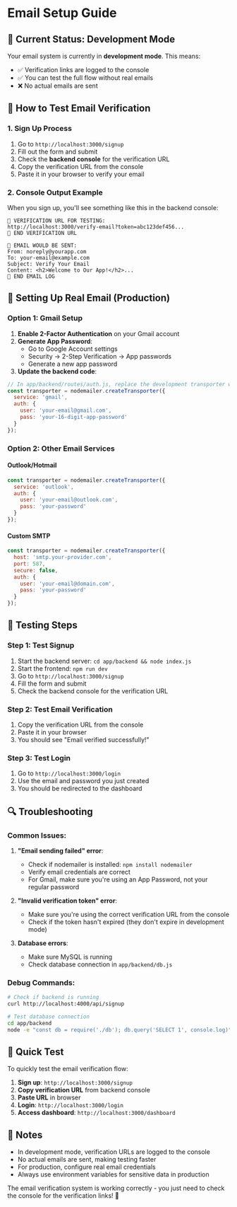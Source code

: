 # Email Setup Guide

## 🚨 Current Status: Development Mode

Your email system is currently in **development mode**. This means:
- ✅ Verification links are logged to the console
- ✅ You can test the full flow without real emails
- ❌ No actual emails are sent

## 🔧 How to Test Email Verification

### 1. Sign Up Process
1. Go to `http://localhost:3000/signup`
2. Fill out the form and submit
3. Check the **backend console** for the verification URL
4. Copy the verification URL from the console
5. Paste it in your browser to verify your email

### 2. Console Output Example
When you sign up, you'll see something like this in the backend console:
```
🔗 VERIFICATION URL FOR TESTING:
http://localhost:3000/verify-email?token=abc123def456...
🔗 END VERIFICATION URL

📧 EMAIL WOULD BE SENT:
From: noreply@yourapp.com
To: your-email@example.com
Subject: Verify Your Email
Content: <h2>Welcome to Our App!</h2>...
📧 END EMAIL LOG
```

## 📧 Setting Up Real Email (Production)

### Option 1: Gmail Setup

1. **Enable 2-Factor Authentication** on your Gmail account
2. **Generate App Password**:
   - Go to Google Account settings
   - Security → 2-Step Verification → App passwords
   - Generate a new app password
3. **Update the backend code**:

```javascript
// In app/backend/routes/auth.js, replace the development transporter with:
const transporter = nodemailer.createTransporter({
  service: 'gmail',
  auth: {
    user: 'your-email@gmail.com',
    pass: 'your-16-digit-app-password'
  }
});
```

### Option 2: Other Email Services

#### Outlook/Hotmail
```javascript
const transporter = nodemailer.createTransporter({
  service: 'outlook',
  auth: {
    user: 'your-email@outlook.com',
    pass: 'your-password'
  }
});
```

#### Custom SMTP
```javascript
const transporter = nodemailer.createTransporter({
  host: 'smtp.your-provider.com',
  port: 587,
  secure: false,
  auth: {
    user: 'your-email@domain.com',
    pass: 'your-password'
  }
});
```

## 🧪 Testing Steps

### Step 1: Test Signup
1. Start the backend server: `cd app/backend && node index.js`
2. Start the frontend: `npm run dev`
3. Go to `http://localhost:3000/signup`
4. Fill the form and submit
5. Check the backend console for the verification URL

### Step 2: Test Email Verification
1. Copy the verification URL from the console
2. Paste it in your browser
3. You should see "Email verified successfully!"

### Step 3: Test Login
1. Go to `http://localhost:3000/login`
2. Use the email and password you just created
3. You should be redirected to the dashboard

## 🔍 Troubleshooting

### Common Issues:

1. **"Email sending failed" error**:
   - Check if nodemailer is installed: `npm install nodemailer`
   - Verify email credentials are correct
   - For Gmail, make sure you're using an App Password, not your regular password

2. **"Invalid verification token" error**:
   - Make sure you're using the correct verification URL from the console
   - Check if the token hasn't expired (they don't expire in development mode)

3. **Database errors**:
   - Make sure MySQL is running
   - Check database connection in `app/backend/db.js`

### Debug Commands:

```bash
# Check if backend is running
curl http://localhost:4000/api/signup

# Test database connection
cd app/backend
node -e "const db = require('./db'); db.query('SELECT 1', console.log)"
```

## 🎯 Quick Test

To quickly test the email verification flow:

1. **Sign up**: `http://localhost:3000/signup`
2. **Copy verification URL** from backend console
3. **Paste URL** in browser
4. **Login**: `http://localhost:3000/login`
5. **Access dashboard**: `http://localhost:3000/dashboard`

## 📝 Notes

- In development mode, verification URLs are logged to the console
- No actual emails are sent, making testing faster
- For production, configure real email credentials
- Always use environment variables for sensitive data in production

The email verification system is working correctly - you just need to check the console for the verification links! 🎉 